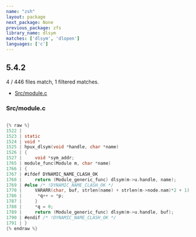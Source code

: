 ```yaml
---
name: "zsh"
layout: package
next_package: None
previous_package: zfs
library_name: dlsym
matches: ['dlsym', 'dlopen']
languages: ['c']
---
```

## 5.4.2
4 / 446 files match, 1 filtered matches.

 - [Src/module.c](#srcmodulec)

### Src/module.c

```c

{% raw %}
1522 | 
1523 | static
1524 | void *
1525 | hpux_dlsym(void *handle, char *name)
1526 | {
1527 |     void *sym_addr;
1765 | module_func(Module m, char *name)
1766 | {
1767 | #ifdef DYNAMIC_NAME_CLASH_OK
1768 |     return (Module_generic_func) dlsym(m->u.handle, name);
1769 | #else /* !DYNAMIC_NAME_CLASH_OK */
1770 |     VARARR(char, buf, strlen(name) + strlen(m->node.nam)*2 + 1);
1786 | 	    *q++ = *p;
1787 |     }
1788 |     *q = 0;
1789 |     return (Module_generic_func) dlsym(m->u.handle, buf);
1790 | #endif /* !DYNAMIC_NAME_CLASH_OK */
1791 | }
{% endraw %}

```